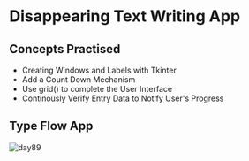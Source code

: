 # Disappearing Text Writing App
## Concepts Practised
- Creating Windows and Labels with Tkinter
- Add a Count Down Mechanism
- Use grid() to complete the User Interface
- Continously Verify Entry Data to Notify User's Progress
## Type Flow App
![day89](https://user-images.githubusercontent.com/98851253/170849972-fa2984d4-255e-498e-8e14-b3bc3cc75f18.gif)